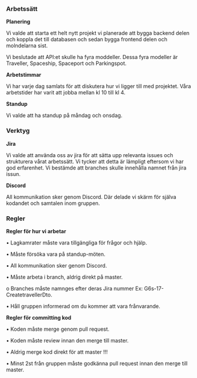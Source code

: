 ### **Arbetssätt**

**Planering**

Vi valde att starta ett helt nytt projekt vi planerade att bygga backend delen och koppla det till databasen och sedan bygga frontend delen och molndelarna sist. 

Vi beslutade att API:et skulle ha fyra moddeller. Dessa fyra modeller är Traveller, Spaceship, Spaceport och Parkingspot.

**Arbetstimmar**

Vi har varje dag samlats för att diskutera hur vi ligger till med projektet. Våra arbetstider har varit att jobba mellan kl 10 till kl 4.

**Standup**

Vi valde att ha standup på måndag och onsdag.

### **Verktyg**

**Jira**

Vi valde att använda oss av jira för att sätta upp relevanta issues och strukturera vårat arbetssätt. Vi tycker att detta är lämpligt eftersom vi har god erfarenhet. Vi bestämde att branches skulle innehålla namnet från jira issun.

**Discord**

All kommunikation sker genom Discord. Där delade vi skärm för själva kodandet och samtalen inom gruppen.

### **Regler**

**Regler för hur vi arbetar**

• Lagkamrater måste vara tillgängliga för frågor och hjälp.

• Måste försöka vara på standup-möten.

• All kommunikation sker genom Discord.

• Måste arbeta i branch, aldrig direkt på master.

 o Branches måste namnges efter deras Jira nummer Ex: G6s-17-CreatetravellerDto.

• Håll gruppen informerad om du kommer att vara frånvarande.

 

**Regler för committing kod**

• Koden måste merge genom pull request.

• Koden måste review innan den merge till master.

• Aldrig merge kod direkt för att master !!! 

• Minst 2st från gruppen måste godkänna pull request innan den merge till master.

 

 